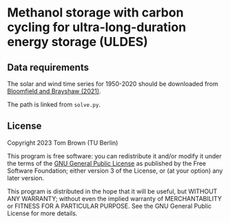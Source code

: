 
# Methanol storage with carbon cycling for ultra-long-duration energy storage (ULDES)


## Data requirements

The solar and wind time series for 1950-2020 should be downloaded from
[Bloomfield and Brayshaw
(2021)](https://doi.org/10.17864/1947.000321).

The path is linked from `solve.py`.

## License

Copyright 2023 Tom Brown (TU Berlin)

This program is free software: you can redistribute it and/or modify
it under the terms of the [GNU General Public
License](http://www.gnu.org/licenses/gpl-3.0.en.html) as published by
the Free Software Foundation; either version 3 of the License, or (at
your option) any later version.

This program is distributed in the hope that it will be useful, but
WITHOUT ANY WARRANTY; without even the implied warranty of
MERCHANTABILITY or FITNESS FOR A PARTICULAR PURPOSE. See the GNU
General Public License for more details.
